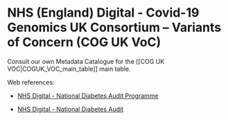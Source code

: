 # NHS (England) Digital - Covid-19 Genomics UK Consortium – Variants of Concern (COG UK VoC)

Consult our own Metadata Catalogue for the [[COG UK VOC|COGUK_VOC_main_table]] main table.


Web references:

*  [NHS Digital - National Diabetes Audit Programme](https://digital.nhs.uk/data-and-information/clinical-audits-and-registries/national-diabetes-audit)

*  [NHS Digital - National Diabetes Audit](https://digital.nhs.uk/data-and-information/publications/statistical/national-diabetes-audit)
